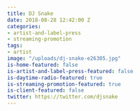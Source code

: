 ```yaml
---
title: DJ Snake
date: 2018-08-28 12:42:00 Z
categories:
- artist-and-label-press
- streaming-promotion
tags:
- artist
image: "/uploads/dj-snake-e26305.jpg"
is-home-featured: false
is-artist-and-label-press-featured: false
is-daytime-radio-featured: true
is-streaming-promotion-featured: true
is-client-featured: false
twitter: https://twitter.com/djsnake
---
```


